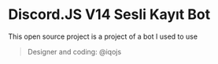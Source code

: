 # Discord.JS V14 Sesli Kayıt Bot
This open source project is a project of a bot I used to use

> Designer and coding: @iqojs
